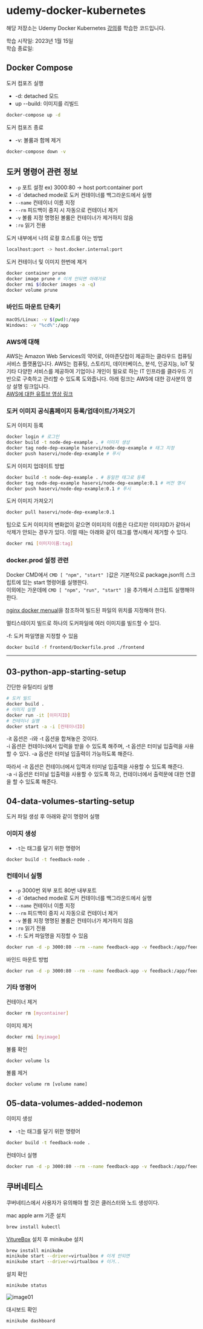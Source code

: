 # udemy-docker-kubernetes

해당 저장소는 Udemy Docker Kubernetes [강의](https://www.udemy.com/course/docker-kubernetes-2022/)를 학습한 코드입니다.

학습 시작일: 2023년 1월 15일  
학습 종료일:

## Docker Compose

도커 컴포즈 실행

- -d: detached 모드
- up --build: 이미지를 리빌드

``` bash
docker-compose up -d
```

도커 컴포즈 종료

- -v: 볼륨과 함께 제거

``` bash
docker-compose down -v
```

## 도커 명령어 관련 정보

- `-p` 포트 설정 ex) 3000:80 -> host port:container port
- `-d` `detached mode로 도커 컨테이너를 백그라운드에서 실행
- `--name` 컨테이너 이름 지정
- `--rm` 피드백이 중지 시 자동으로 컨테이너 제거
- `-v` 볼륨 지정 명명된 볼륨은 컨테이너가 제거하지 않음
- `:ro` 읽기 전용

도커 내부에서 나의 로컬 호스트를 아는 방법

``` bash
localhost:port -> host.docker.internal:port
```

도커 컨테이너 및 이미지 한번에 제거

``` bash
docker container prune
docker image prune # 이게 안되면 아래거로
docker rmi $(docker images -a -q)
docker volume prune
```

### 바인드 마운트 단축키

``` bash
macOS/Linux: -v $(pwd):/app
Windows: -v "%cd%":/app
```

### AWS에 대해

AWS는 Amazon Web Services의 약어로, 아마존닷컴이 제공하는 클라우드 컴퓨팅 서비스 플랫폼입니다. AWS는 컴퓨팅, 스토리지, 데이터베이스, 분석, 인공지능, IoT 및 기타 다양한 서비스를 제공하여 기업이나 개인이 필요로 하는 IT 인프라를 클라우드 기반으로 구축하고 관리할 수 있도록 도와줍니다. 아래 링크는 AWS에 대한 강사분의 영상 설명 링크입니다.  
[AWS에 대한 유튜브 영상 링크](https://academind.com/tutorials/aws-the-basics)

### 도커 이미지 공식홈페이지 등록/업데이트/가져오기

도커 이미지 등록

``` bash
docker login # 로그인
docker build -t node-dep-example . # 이미지 생성
docker tag node-dep-example haservi/node-dep-example # 태그 지정
docker push haservi/node-dep-example # 푸시
```

도커 이미지 업데이트 방법

``` bash
docker build -t node-dep-example . # 동일한 태그로 등록
docker tag node-dep-example haservi/node-dep-example:0.1 # 버전 명시
docker push haservi/node-dep-example:0.1 # 푸시
```

도커 이미지 가져오기

``` bash
docker pull haservi/node-dep-example:0.1
```

팁으로 도커 이미지의 변화없이 같으면 이미지의 이름은 다르지만 이미지ID가 같아서 삭제가 안되는 경우가 있다.
이럴 때는 아래와 같이 태그를 명시해서 제거할 수 있다.

``` bash
docker rmi [이미지이름:tag]
```

### docker.prod 설정 관련

Docker CMD에서 `CMD [ "npm", "start" ]`값은 기본적으로 package.json의 스크립트에 있는 start 명령어를 실행한다.  
이외에는 가운데에 `CMD [ "npm", "run", "start" ]`을 추가해서 스크립트 실행해야한다.

[nginx docker menual](https://hub.docker.com/_/nginx)을 참조하여 빌드된 파일의 위치를 지정해야 한다.

멀티스테이지 빌드로 하나의 도커파일에 여러 이미지를 빌드할 수 있다.

-f: 도커 파일명을 지정할 수 있음

``` bash
docker build -f frontend/Dockerfile.prod ./frontend
```

-------------------------------------------------------------------------------

## 03-python-app-starting-setup

간단한 유틸리티 실행

``` bash
# 도커 빌드
docker build .
# 이미지 실행
docker run -it [이미지ID]
# 컨테이너 실행
docker start -a -i [컨테이너ID]
```

-it 옵션은 -i와 -t 옵션을 합쳐놓은 것이다.  
-i 옵션은 컨테이너에서 입력을 받을 수 있도록 해주며, -t 옵션은 터미널 입출력을 사용할 수 있다.
-a 옵션은 터미널 입출력이 가능하도록 해준다.

따라서 -it 옵션은 컨테이너에서 입력과 터미널 입출력을 사용할 수 있도록 해준다.  
-a -i 옵션은 터미널 입출력을 사용할 수 있도록 하고, 컨테이너에서 출력문에 대한 연결을 할 수 있도록 해준다.

## 04-data-volumes-starting-setup

도커 파일 생성 후 아래와 같이 명령어 실행

### 이미지 생성

- `-t`는 태그를 달기 위한 명령어

``` bash
docker build -t feedback-node .
```

### 컨테이너 실행

- `-p` 3000번 외부 포트 80번 내부포트
- `-d` `detached mode로 도커 컨테이너를 백그라운드에서 실행
- `--name` 컨테이너 이름 지정
- `--rm` 피드백이 중지 시 자동으로 컨테이너 제거
- `-v` 볼륨 지정 명명된 볼륨은 컨테이너가 제거하지 않음
- `:ro` 읽기 전용
- `-f`: 도커 파일명을 지정할 수 있음

``` bash
docker run -d -p 3000:80 --rm --name feedback-app -v feedback:/app/feedback feedback-node
```

바인드 마운트 방법

``` bash
docker run -d -p 3000:80 --rm --name feedback-app -v feedback:/app/feedback -v $(pwd):/app -v /app/node_modules feedback-node
```

### 기타 명령어

컨테이너 제거

``` bash
docker rm [mycontainer]
```

이미지 제거

``` bash
docker rmi [myimage]
```

볼륨 확인

``` bash
docker volume ls 
```

볼륨 제거

``` bash
docker volume rm [volume name]
```

## 05-data-volumes-added-nodemon

이미지 생성

- `-t`는 태그를 달기 위한 명령어

``` bash
docker build -t feedback-node .
```

컨테이너 실행

``` bash
docker run -d -p 3000:80 --rm --name feedback-app -v feedback:/app/feedback -v $(pwd):/app -v /app/node_modules feedback-node
```

## 쿠버네티스

쿠버네티스에서 사용자가 유의해야 할 것은 클러스터와 노드 생성이다.

mac apple arm 기준 설치

``` bash
brew install kubectl
```

[VitureBox](https://www.virtualbox.org/wiki/Downloads) 설치 후 minikube 설치

``` bash
brew install minikube
minikube start --driver=virtualbox # 이게 안되면
minikube start --driver=virtualbox # 이거..
````

설치 확인

``` bash
minikube status
```

![image01](./images/image01.png)

대시보드 확인

``` bash
minikube dashboard
```
